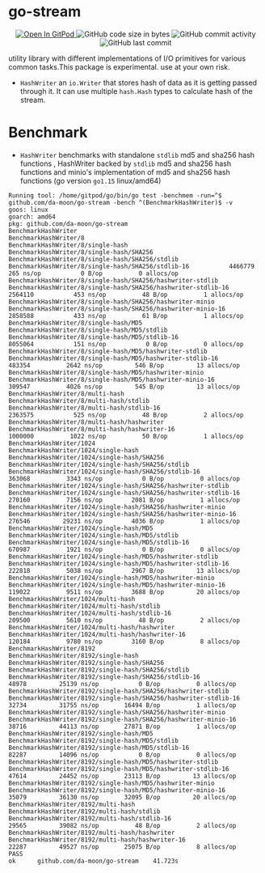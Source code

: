 # go-stream

<p align="center">
  <a href="https://gitpod.io#https://github.com/da-moon/go-stream">
    <img src="https://img.shields.io/badge/open%20in-gitpod-blue?logo=gitpod" alt="Open In GitPod">
  </a>
  <img src="https://img.shields.io/github/languages/code-size/da-moon/go-stream" alt="GitHub code size in bytes">
  <img src="https://img.shields.io/github/commit-activity/w/da-moon/go-stream" alt="GitHub commit activity">
  <img src="https://img.shields.io/github/last-commit/da-moon/go-stream/master" alt="GitHub last commit">
</p>

utility library with different implementations of I/O primitives for various common tasks.This package is experimental. use at your own risk.

- `HashWriter` an `io.Writer` that stores hash of data as it is getting passed through it. It can use multiple `hash.Hash` types to calculate hash of the stream.

# Benchmark

- `HashWriter`  benchmarks with standalone `stdlib` md5 and sha256 hash functions  , HashWriter backed by `stdlib` md5 and sha256 hash functions and minio's implementation of md5 and sha256 hash functions (go version `go1.15` linux/amd64) 

```
Running tool: /home/gitpod/go/bin/go test -benchmem -run=^$ github.com/da-moon/go-stream -bench ^(BenchmarkHashWriter)$ -v
goos: linux
goarch: amd64
pkg: github.com/da-moon/go-stream
BenchmarkHashWriter
BenchmarkHashWriter/8
BenchmarkHashWriter/8/single-hash
BenchmarkHashWriter/8/single-hash/SHA256
BenchmarkHashWriter/8/single-hash/SHA256/stdlib
BenchmarkHashWriter/8/single-hash/SHA256/stdlib-16         	 4466779	       265 ns/op	       0 B/op	       0 allocs/op
BenchmarkHashWriter/8/single-hash/SHA256/hashwriter-stdlib
BenchmarkHashWriter/8/single-hash/SHA256/hashwriter-stdlib-16         	 2564110	       453 ns/op	      48 B/op	       1 allocs/op
BenchmarkHashWriter/8/single-hash/SHA256/hashwriter-minio
BenchmarkHashWriter/8/single-hash/SHA256/hashwriter-minio-16          	 2858588	       433 ns/op	      61 B/op	       1 allocs/op
BenchmarkHashWriter/8/single-hash/MD5
BenchmarkHashWriter/8/single-hash/MD5/stdlib
BenchmarkHashWriter/8/single-hash/MD5/stdlib-16                       	 8055064	       151 ns/op	       0 B/op	       0 allocs/op
BenchmarkHashWriter/8/single-hash/MD5/hashwriter-stdlib
BenchmarkHashWriter/8/single-hash/MD5/hashwriter-stdlib-16            	  483354	      2642 ns/op	     546 B/op	      13 allocs/op
BenchmarkHashWriter/8/single-hash/MD5/hashwriter-minio
BenchmarkHashWriter/8/single-hash/MD5/hashwriter-minio-16             	  309547	      4026 ns/op	     545 B/op	      13 allocs/op
BenchmarkHashWriter/8/multi-hash
BenchmarkHashWriter/8/multi-hash/stdlib
BenchmarkHashWriter/8/multi-hash/stdlib-16                            	 2363575	       525 ns/op	      48 B/op	       2 allocs/op
BenchmarkHashWriter/8/multi-hash/hashwriter
BenchmarkHashWriter/8/multi-hash/hashwriter-16                        	 1000000	      1022 ns/op	      50 B/op	       1 allocs/op
BenchmarkHashWriter/1024
BenchmarkHashWriter/1024/single-hash
BenchmarkHashWriter/1024/single-hash/SHA256
BenchmarkHashWriter/1024/single-hash/SHA256/stdlib
BenchmarkHashWriter/1024/single-hash/SHA256/stdlib-16                 	  363068	      3343 ns/op	       0 B/op	       0 allocs/op
BenchmarkHashWriter/1024/single-hash/SHA256/hashwriter-stdlib
BenchmarkHashWriter/1024/single-hash/SHA256/hashwriter-stdlib-16      	  270160	      7156 ns/op	    2081 B/op	       1 allocs/op
BenchmarkHashWriter/1024/single-hash/SHA256/hashwriter-minio
BenchmarkHashWriter/1024/single-hash/SHA256/hashwriter-minio-16       	  276546	     29231 ns/op	    4036 B/op	       1 allocs/op
BenchmarkHashWriter/1024/single-hash/MD5
BenchmarkHashWriter/1024/single-hash/MD5/stdlib
BenchmarkHashWriter/1024/single-hash/MD5/stdlib-16                    	  670987	      1921 ns/op	       0 B/op	       0 allocs/op
BenchmarkHashWriter/1024/single-hash/MD5/hashwriter-stdlib
BenchmarkHashWriter/1024/single-hash/MD5/hashwriter-stdlib-16         	  222818	      5038 ns/op	    2967 B/op	      13 allocs/op
BenchmarkHashWriter/1024/single-hash/MD5/hashwriter-minio
BenchmarkHashWriter/1024/single-hash/MD5/hashwriter-minio-16          	  119022	      9511 ns/op	    3688 B/op	      20 allocs/op
BenchmarkHashWriter/1024/multi-hash
BenchmarkHashWriter/1024/multi-hash/stdlib
BenchmarkHashWriter/1024/multi-hash/stdlib-16                         	  209500	      5610 ns/op	      48 B/op	       2 allocs/op
BenchmarkHashWriter/1024/multi-hash/hashwriter
BenchmarkHashWriter/1024/multi-hash/hashwriter-16                     	  120184	      9780 ns/op	    3160 B/op	       8 allocs/op
BenchmarkHashWriter/8192
BenchmarkHashWriter/8192/single-hash
BenchmarkHashWriter/8192/single-hash/SHA256
BenchmarkHashWriter/8192/single-hash/SHA256/stdlib
BenchmarkHashWriter/8192/single-hash/SHA256/stdlib-16                 	   48978	     25139 ns/op	       0 B/op	       0 allocs/op
BenchmarkHashWriter/8192/single-hash/SHA256/hashwriter-stdlib
BenchmarkHashWriter/8192/single-hash/SHA256/hashwriter-stdlib-16      	   32734	     31755 ns/op	   16494 B/op	       1 allocs/op
BenchmarkHashWriter/8192/single-hash/SHA256/hashwriter-minio
BenchmarkHashWriter/8192/single-hash/SHA256/hashwriter-minio-16       	   38716	     44113 ns/op	   27871 B/op	       1 allocs/op
BenchmarkHashWriter/8192/single-hash/MD5
BenchmarkHashWriter/8192/single-hash/MD5/stdlib
BenchmarkHashWriter/8192/single-hash/MD5/stdlib-16                    	   82287	     14096 ns/op	       0 B/op	       0 allocs/op
BenchmarkHashWriter/8192/single-hash/MD5/hashwriter-stdlib
BenchmarkHashWriter/8192/single-hash/MD5/hashwriter-stdlib-16         	   47614	     24452 ns/op	   23113 B/op	      13 allocs/op
BenchmarkHashWriter/8192/single-hash/MD5/hashwriter-minio
BenchmarkHashWriter/8192/single-hash/MD5/hashwriter-minio-16          	   35079	     36130 ns/op	   32095 B/op	      20 allocs/op
BenchmarkHashWriter/8192/multi-hash
BenchmarkHashWriter/8192/multi-hash/stdlib
BenchmarkHashWriter/8192/multi-hash/stdlib-16                         	   29565	     39082 ns/op	      48 B/op	       2 allocs/op
BenchmarkHashWriter/8192/multi-hash/hashwriter
BenchmarkHashWriter/8192/multi-hash/hashwriter-16                     	   22287	     49527 ns/op	   25075 B/op	       8 allocs/op
PASS
ok  	github.com/da-moon/go-stream	41.723s
```
